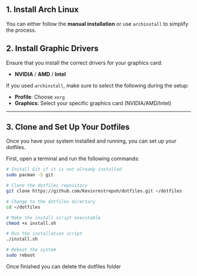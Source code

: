 ## 1. Install Arch Linux

You can either follow the **manual installation** or use `archinstall` to simplify the process.

## 2. Install Graphic Drivers

Ensure that you install the correct drivers for your graphics card:
- **NVIDIA** / **AMD** / **Intel**

If you used `archinstall`, make sure to select the following during the setup:
- **Profile**: Choose `xorg`
- **Graphics**: Select your specific graphics card (NVIDIA/AMD/Intel)

---

## 3. Clone and Set Up Your Dotfiles

Once you have your system installed and running, you can set up your dotfiles.

First, open a terminal and run the following commands:

```bash
# Install Git if it is not already installed
sudo pacman -S git

# Clone the dotfiles repository
git clone https://github.com/Kevinrestrepoh/dotfiles.git ~/dotfiles

# Change to the dotfiles directory
cd ~/dotfiles

# Make the install script executable
chmod +x install.sh

# Run the installation script
./install.sh

# Reboot the system
sudo reboot
```
Once finished you can delete the dotfiles folder
